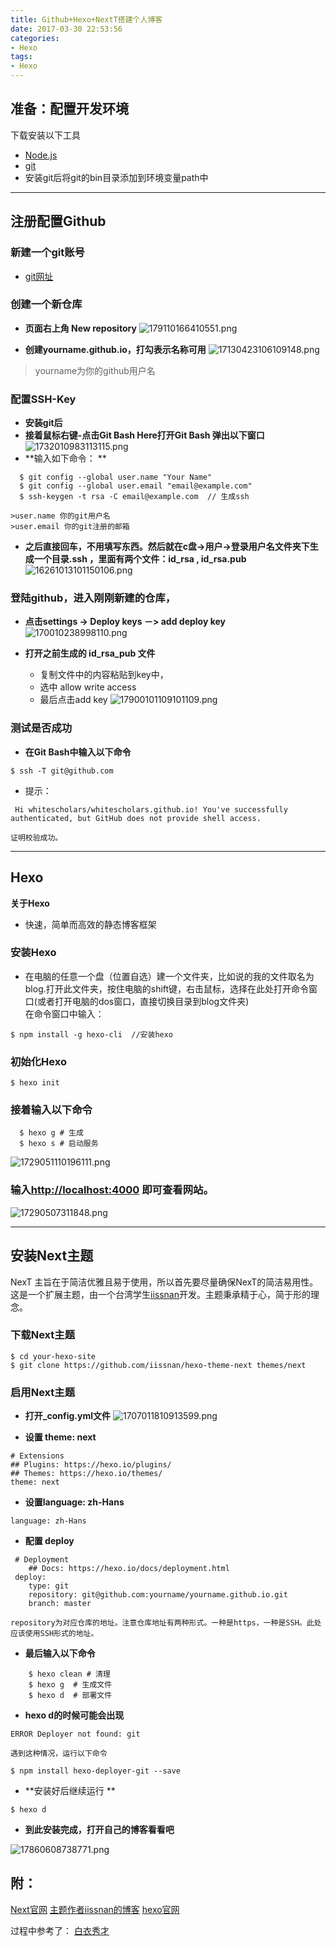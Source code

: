 ```yaml
---
title: Github+Hexo+NextT搭建个人博客
date: 2017-03-30 22:53:56
categories: 
- Hexo
tags: 
- Hexo
---
```

##  准备：配置开发环境
下载安装以下工具
- [Node.js](https://nodejs.org/en/download/)
- [git](https://git-scm.com/downloads)
- 安装git后将git的bin目录添加到环境变量path中
---
## 注册配置Github
### 新建一个git账号 
- [git网址](https://github.com/)

### 创建一个新仓库

  - **页面右上角 New repository**
  ![179110166410551.png](http://upload-images.jianshu.io/upload_images/3780097-7f158ffc8062f9dd.png?imageMogr2/auto-orient/strip%7CimageView2/2/w/1240)

- **创建yourname.github.io，打勾表示名称可用**
 ![17130423106109148.png](http://upload-images.jianshu.io/upload_images/3780097-30f80535d658ff98.png?imageMogr2/auto-orient/strip%7CimageView2/2/w/1240)
> yourname为你的github用户名

### 配置SSH-Key
  - **安装git后**
  - **接着鼠标右键-点击Git Bash Here打开Git Bash    弹出以下窗口**
  ![1732010983113115.png](http://upload-images.jianshu.io/upload_images/3780097-0a9bd4900af49983.png?imageMogr2/auto-orient/strip%7CimageView2/2/w/1240)
  - **输入如下命令： **
```  
  $ git config --global user.name "Your Name"
  $ git config --global user.email "email@example.com"
  $ ssh-keygen -t rsa -C email@example.com  // 生成ssh
```
    >user.name 你的git用户名
    >user.email 你的git注册的邮箱

- **之后直接回车，不用填写东西。然后就在c盘->用户->登录用户名文件夹下生成一个目录.ssh ，里面有两个文件：id_rsa , id_rsa.pub**
![16261013101150106.png](http://upload-images.jianshu.io/upload_images/3780097-f8dc339ee28b6ad1.png?imageMogr2/auto-orient/strip%7CimageView2/2/w/1240)

###  登陆github，进入刚刚新建的仓库，
  - **点击settings -> Deploy keys  －> add deploy key**
   ![170010238998110.png](http://upload-images.jianshu.io/upload_images/3780097-38929c222583d174.png?imageMogr2/auto-orient/strip%7CimageView2/2/w/1240)

- **打开之前生成的 id_rsa_pub 文件**
  - 复制文件中的内容粘贴到key中，
  - 选中 allow write access
  - 最后点击add key
  ![17900101109101109.png](http://upload-images.jianshu.io/upload_images/3780097-2cf3ad4de5bee243.png?imageMogr2/auto-orient/strip%7CimageView2/2/w/1240)

### 测试是否成功  
- **在Git Bash中输入以下命令**
``` 
$ ssh -T git@github.com 
```

- 提示：
```
 Hi whitescholars/whitescholars.github.io! You've successfully authenticated, but GitHub does not provide shell access.
```
    证明校验成功。
---
## Hexo
**关于Hexo**
- 快速，简单而高效的静态博客框架

### 安装Hexo
- 在电脑的任意一个盘（位置自选）建一个文件夹，比如说的我的文件取名为blog.打开此文件夹，按住电脑的shift键，右击鼠标，选择在此处打开命令窗口(或者打开电脑的dos窗口，直接切换目录到blog文件夹)  
在命令窗口中输入：
``` 
$ npm install -g hexo-cli  //安装hexo
```

### 初始化Hexo
 ```
 $ hexo init
 ```

### 接着输入以下命令
```
  $ hexo g # 生成
  $ hexo s # 启动服务
```
![1729051110196111.png](http://upload-images.jianshu.io/upload_images/3780097-17f5d8421c0cf734.png?imageMogr2/auto-orient/strip%7CimageView2/2/w/1240)

### 输入[http://localhost:4000](http://localhost:4000/) 即可查看网站。
![17290507311848.png](http://upload-images.jianshu.io/upload_images/3780097-ba677a35edf97070.png?imageMogr2/auto-orient/strip%7CimageView2/2/w/1240)

---
## 安装Next主题
NexT 主旨在于简洁优雅且易于使用，所以首先要尽量确保NexT的简洁易用性。
这是一个扩展主题，由一个台湾学生[iissnan](https://github.com/iissnan)开发。主题秉承精于心，简于形的理念。

### 下载Next主题
```
$ cd your-hexo-site
$ git clone https://github.com/iissnan/hexo-theme-next themes/next
```
### 启用Next主题
- **打开_config.yml文件**
![1707011810913599.png](http://upload-images.jianshu.io/upload_images/3780097-27b4e8d35d53d7b3.png?imageMogr2/auto-orient/strip%7CimageView2/2/w/1240)

- **设置 theme: next**
```
# Extensions
## Plugins: https://hexo.io/plugins/
## Themes: https://hexo.io/themes/
theme: next
```

- **设置language: zh-Hans**
```
language: zh-Hans
```

- **配置 deploy**
```
 # Deployment
    ## Docs: https://hexo.io/docs/deployment.html
 deploy:
    type: git
    repository: git@github.com:yourname/yourname.github.io.git
    branch: master  
```
    repository为对应仓库的地址。注意仓库地址有两种形式。一种是https，一种是SSH。此处应该使用SSH形式的地址。

- **最后输入以下命令**
```  
    $ hexo clean # 清理
    $ hexo g  # 生成文件
    $ hexo d  # 部署文件
```

- **hexo d的时候可能会出现**
```
ERROR Deployer not found: git
```
    遇到这种情况，运行以下命令
```
$ npm install hexo-deployer-git --save
```

- **安装好后继续运行 **
```
$ hexo d 
```

- **到此安装完成，打开自己的博客看看吧**


![17860608738771.png](http://upload-images.jianshu.io/upload_images/3780097-8325982b866c682f.png?imageMogr2/auto-orient/strip%7CimageView2/2/w/1240)


## 附：
[Next官网](http://theme-next.iissnan.com/)
[主题作者iissnan的博客](https://github.com/iissnan)
[hexo官网](https://hexo.io/zh-cn/index.html)

过程中参考了：
[白衣秀才](http://www.cnblogs.com/penglei-it/p/Hexo.html)